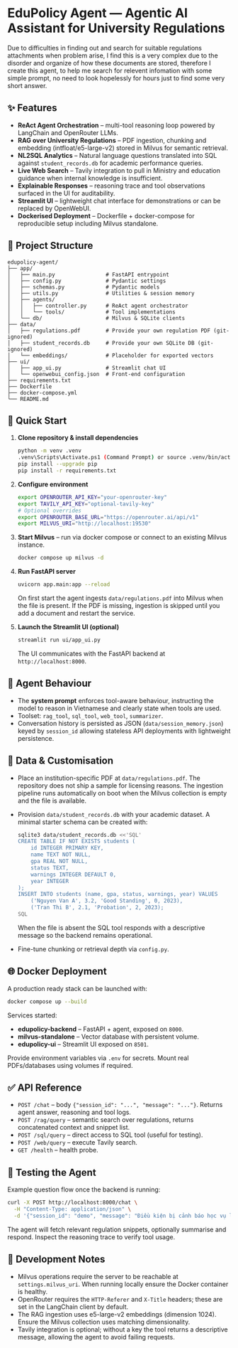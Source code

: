 # EduPolicy Agent — Agentic AI Assistant for University Regulations

Due to difficulties in finding out and search for suitable regulations attachments when problem arise, I find this is a very complex due to the disorder and organize of how these documents are stored, therefore I create this agent, to help me search for relevent infomation with some simple prompt, no need to look hopelessly for hours just to find some very short answer.

## ✨ Features

- **ReAct Agent Orchestration** – multi-tool reasoning loop powered by
  LangChain and OpenRouter LLMs.
- **RAG over University Regulations** – PDF ingestion, chunking and embedding
  (intfloat/e5-large-v2) stored in Milvus for semantic retrieval.
- **NL2SQL Analytics** – Natural language questions translated into SQL against
  `student_records.db` for academic performance queries.
- **Live Web Search** – Tavily integration to pull in Ministry and education
  guidance when internal knowledge is insufficient.
- **Explainable Responses** – reasoning trace and tool observations surfaced in
  the UI for auditability.
- **Streamlit UI** – lightweight chat interface for demonstrations or can be
  replaced by OpenWebUI.
- **Dockerised Deployment** – Dockerfile + docker-compose for reproducible
  setup including Milvus standalone.

## 📁 Project Structure

```
edupolicy-agent/
├── app/
│   ├── main.py                # FastAPI entrypoint
│   ├── config.py              # Pydantic settings
│   ├── schemas.py             # Pydantic models
│   ├── utils.py               # Utilities & session memory
│   ├── agents/
│   │   ├── controller.py      # ReAct agent orchestrator
│   │   └── tools/             # Tool implementations
│   └── db/                    # Milvus & SQLite clients
├── data/
│   ├── regulations.pdf        # Provide your own regulation PDF (git-ignored)
│   ├── student_records.db     # Provide your own SQLite DB (git-ignored)
│   └── embeddings/            # Placeholder for exported vectors
├── ui/
│   ├── app_ui.py              # Streamlit chat UI
│   └── openwebui_config.json  # Front-end configuration
├── requirements.txt
├── Dockerfile
├── docker-compose.yml
└── README.md
```

## 🚀 Quick Start

1. **Clone repository & install dependencies**

   ```bash
   python -m venv .venv
   .venv\Scripts\Activate.ps1 (Command Prompt) or source .venv/bin/activate (Bash)
   pip install --upgrade pip
   pip install -r requirements.txt
   ```

2. **Configure environment**

   ```bash
   export OPENROUTER_API_KEY="your-openrouter-key"
   export TAVILY_API_KEY="optional-tavily-key"
   # Optional overrides
   export OPENROUTER_BASE_URL="https://openrouter.ai/api/v1"
   export MILVUS_URI="http://localhost:19530"
   ```

3. **Start Milvus** – run via docker compose or connect to an existing Milvus
   instance.

   ```bash
   docker compose up milvus -d
   ```

4. **Run FastAPI server**

   ```bash
   uvicorn app.main:app --reload
   ```

   On first start the agent ingests `data/regulations.pdf` into Milvus when the
   file is present. If the PDF is missing, ingestion is skipped until you add a
   document and restart the service.

5. **Launch the Streamlit UI (optional)**

   ```bash
   streamlit run ui/app_ui.py
   ```

   The UI communicates with the FastAPI backend at `http://localhost:8000`.

## 🧠 Agent Behaviour

- The **system prompt** enforces tool-aware behaviour, instructing the model to
  reason in Vietnamese and clearly state when tools are used.
- Toolset: `rag_tool`, `sql_tool`, `web_tool`, `summarizer`.
- Conversation history is persisted as JSON (`data/session_memory.json`) keyed by
  `session_id` allowing stateless API deployments with lightweight persistence.

## 📄 Data & Customisation

- Place an institution-specific PDF at `data/regulations.pdf`. The repository
  does not ship a sample for licensing reasons. The ingestion pipeline runs
  automatically on boot when the Milvus collection is empty and the file is
  available.
- Provision `data/student_records.db` with your academic dataset. A minimal
  starter schema can be created with:

  ```bash
  sqlite3 data/student_records.db <<'SQL'
  CREATE TABLE IF NOT EXISTS students (
      id INTEGER PRIMARY KEY,
      name TEXT NOT NULL,
      gpa REAL NOT NULL,
      status TEXT,
      warnings INTEGER DEFAULT 0,
      year INTEGER
  );
  INSERT INTO students (name, gpa, status, warnings, year) VALUES
      ('Nguyen Van A', 3.2, 'Good Standing', 0, 2023),
      ('Tran Thi B', 2.1, 'Probation', 2, 2023);
  SQL
  ```

  When the file is absent the SQL tool responds with a descriptive message so
  the backend remains operational.
- Fine-tune chunking or retrieval depth via `config.py`.

## 🌐 Docker Deployment

A production ready stack can be launched with:

```bash
docker compose up --build
```

Services started:

- **edupolicy-backend** – FastAPI + agent, exposed on `8000`.
- **milvus-standalone** – Vector database with persistent volume.
- **edupolicy-ui** – Streamlit UI exposed on `8501`.

Provide environment variables via `.env` for secrets. Mount real PDFs/databases
using volumes if required.

## ✅ API Reference

- `POST /chat` – body `{"session_id": "...", "message": "..."}`. Returns
  agent answer, reasoning and tool logs.
- `POST /rag/query` – semantic search over regulations, returns concatenated
  context and snippet list.
- `POST /sql/query` – direct access to SQL tool (useful for testing).
- `POST /web/query` – execute Tavily search.
- `GET /health` – health probe.

## 🧪 Testing the Agent

Example question flow once the backend is running:

```bash
curl -X POST http://localhost:8000/chat \
  -H "Content-Type: application/json" \
  -d '{"session_id": "demo", "message": "Điều kiện bị cảnh báo học vụ là gì?"}'
```

The agent will fetch relevant regulation snippets, optionally summarise and
respond. Inspect the reasoning trace to verify tool usage.

## 🔧 Development Notes

- Milvus operations require the server to be reachable at `settings.milvus_uri`.
  When running locally ensure the Docker container is healthy.
- OpenRouter requires the `HTTP-Referer` and `X-Title` headers; these are set in
  the LangChain client by default.
- The RAG ingestion uses e5-large-v2 embeddings (dimension 1024). Ensure the
  Milvus collection uses matching dimensionality.
- Tavily integration is optional; without a key the tool returns a descriptive
  message, allowing the agent to avoid failing requests.
